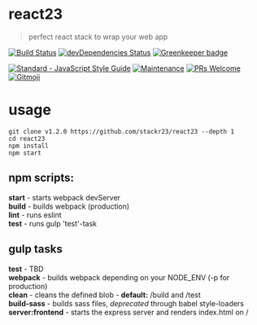 # react23
> perfect react stack to wrap your web app

[![Build Status](https://travis-ci.com/stackr23/react23.svg?branch=master)](https://travis-ci.com/stackr23/react23)
[![devDependencies Status](https://david-dm.org/stackr23/react23/dev-status.svg)](https://david-dm.org/stackr23/react23?type=dev)
[![Greenkeeper badge](https://badges.greenkeeper.io/stackr23/react23.svg)](https://greenkeeper.io/)

<a href="https://standardjs.com"><img src="https://img.shields.io/badge/code_style-standard-brightgreen.svg" alt="Standard - JavaScript Style Guide"></a>
[![Maintenance][maintenance-img]][maintenance-url]
[![PRs Welcome][pr-welcome]](http://makeapullrequest.com)
<a href="https://gitmoji.carloscuesta.me">
    <img src="https://img.shields.io/badge/gitmoji-%20😜%20😍-FFDD67.svg?style=flat-square"
         alt="Gitmoji">
</a>

[maintenance-img]: https://img.shields.io/badge/Maintained%3F-yes-green.svg
[maintenance-url]: https://GitHub.com/Doubleu23/tailored-react-env/graphs/commit-activity
[pr-welcome]: https://img.shields.io/badge/PRs-welcome-brightgreen.svg?style=flat-square

# usage

```
git clone v1.2.0 https://github.com/stackr23/react23 --depth 1
cd react23
npm install
npm start 
```

## __npm scripts:__  
__start__ - starts webpack devServer  
__build__ - builds webpack (production)  
__lint__ - runs eslint  
__test__ - runs gulp 'test'-task  

## gulp tasks
__test__ - TBD  
__webpack__ - builds webpack depending on your NODE_ENV (-p for production)  
__clean__ - cleans the defined blob - __default:__ /build and /test  
__build-sass__ - builds sass files, _deprecated_ through babel style-loaders  
__server:frontend__ - starts the express server and renders index.html on /  
